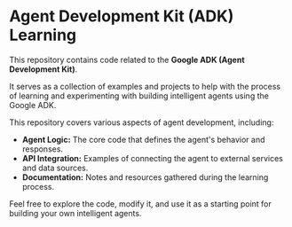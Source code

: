 # Agent Development Kit (ADK) Learning

This repository contains code related to the **Google ADK (Agent Development Kit)**.

It serves as a collection of examples and projects to help with the process of learning and experimenting with building intelligent agents using the Google ADK.

This repository covers various aspects of agent development, including:

* **Agent Logic:** The core code that defines the agent's behavior and responses.
* **API Integration:** Examples of connecting the agent to external services and data sources.
* **Documentation:** Notes and resources gathered during the learning process.

Feel free to explore the code, modify it, and use it as a starting point for building your own intelligent agents.
